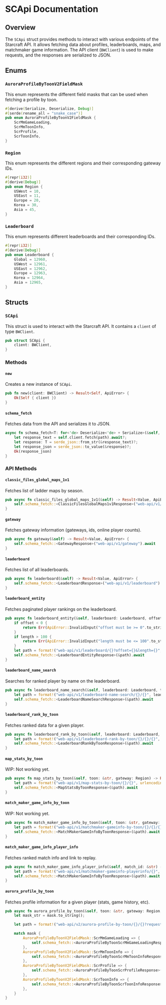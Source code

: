 
# SCApi Documentation

## Overview

The `SCApi` struct provides methods to interact with various endpoints of the Starcraft API. It allows fetching data about profiles, leaderboards, maps, and matchmaker game information. The API client (`BWClient`) is used to make requests, and the responses are serialized to JSON.

## Enums

### `AuroraProfileByToonV2FieldMask`

This enum represents the different field masks that can be used when fetching a profile by toon.

```rust
#[derive(Serialize, Deserialize, Debug)]
#[serde(rename_all = "snake_case")]
pub enum AuroraProfileByToonV2FieldMask {
    ScrMmGameLoading,
    ScrMmToonInfo,
    ScrProfile,
    ScrToonInfo,
}
```

### `Region`

This enum represents the different regions and their corresponding gateway IDs.

```rust
#[repr(i32)]
#[derive(Debug)]
pub enum Region {
    USWest = 10,
    USEast = 11,
    Europe = 20,
    Korea = 30,
    Asia = 45,
}
```

### `Leaderboard`

This enum represents different leaderboards and their corresponding IDs.

```rust
#[repr(i32)]
#[derive(Debug)]
pub enum Leaderboard {
    Global = 12960,
    USWest = 12961,
    USEast = 12962,
    Europe = 12963,
    Korea = 12964,
    Asia = 12965,
}
```

## Structs

### `SCApi`

This struct is used to interact with the Starcraft API. It contains a `client` of type `BWClient`.

```rust
pub struct SCApi {
    client: BWClient,
}
```

### Methods

#### `new`

Creates a new instance of `SCApi`.

```rust
pub fn new(client: BWClient) -> Result<Self, ApiError> {
    Ok(Self { client })
}
```

#### `schema_fetch`

Fetches data from the API and serializes it to JSON.

```rust
async fn schema_fetch<T: for<'de> Deserialize<'de> + Serialize>(&self, path: &str) -> Result<Value, ApiError> {
    let response_text = self.client.fetch(path).await?;
    let response: T = serde_json::from_str(&response_text)?;
    let response_json = serde_json::to_value(&response)?;
    Ok(response_json)
}
```

### API Methods

#### `classic_files_global_maps_1v1`

Fetches list of ladder maps by season.

```rust
pub async fn classic_files_global_maps_1v1(&self) -> Result<Value, ApiError> {
    self.schema_fetch::<ClassicFilesGlobalMaps1v1Response>("web-api/v1/file-set/classic.files.global.maps-1v1").await
}
```

#### `gateway`

Fetches gateway information (gateways, ids, online player counts).

```rust
pub async fn gateway(&self) -> Result<Value, ApiError> {
    self.schema_fetch::<GatewayResponse>("web-api/v1/gateway").await
}
```

#### `leaderboard`

Fetches list of all leaderboards.

```rust
pub async fn leaderboard(&self) -> Result<Value, ApiError> {
    self.schema_fetch::<LeaderboardResponse>("web-api/v1/leaderboard").await
}
```

#### `leaderboard_entity`

Fetches paginated player rankings on the leaderboard.

```rust
pub async fn leaderboard_entity(&self, leaderboard: Leaderboard, offset: i32, length: i32) -> Result<Value, ApiError> {
    if offset < 0 {
        return Err(ApiError::InvalidInput("offset must be >= 0".to_string()));
    }
    if length > 100 {
        return Err(ApiError::InvalidInput("length must be <= 100".to_string()));
    }
    let path = format!("web-api/v1/leaderboard/{}?offset={}&length={}", leaderboard as i32, offset, length);
    self.schema_fetch::<LeaderboardEntityResponse>(&path).await
}
```

#### `leaderboard_name_search`

Searches for ranked player by name on the leaderboard.

```rust
pub async fn leaderboard_name_search(&self, leaderboard: Leaderboard, toon: &str) -> Result<Value, ApiError> {
    let path = format!("web-api/v1/leaderboard-name-search/{}/{}", leaderboard as i32, urlencoding::encode(toon));
    self.schema_fetch::<LeaderboardNameSearchResponse>(&path).await
}
```

#### `leaderboard_rank_by_toon`

Fetches ranked data for a given player.

```rust
pub async fn leaderboard_rank_by_toon(&self, leaderboard: Leaderboard, toon: &str, gateway: Region) -> Result<Value, ApiError> {
    let path = format!("web-api/v1/leaderboard-rank-by-toon/{}/{}/{}", leaderboard as i32, urlencoding::encode(toon), gateway as i32);
    self.schema_fetch::<LeaderboardRankByToonResponse>(&path).await
}
```

#### `map_stats_by_toon`

WIP: Not working yet.

```rust
pub async fn map_stats_by_toon(&self, toon: &str, gateway: Region) -> Result<Value, ApiError> {
    let path = format!("web-api/v1/map-stats-by-toon/{}/{}", urlencoding::encode(toon), gateway as i32);
    self.schema_fetch::<MapStatsByToonResponse>(&path).await
}
```

#### `match_maker_game_info_by_toon`

WIP: Not working yet.

```rust
pub async fn match_maker_game_info_by_toon(&self, toon: &str, gateway: Region, game_mode: i32, season: i32, offset: i32, limit: i32) -> Result<Value, ApiError> {
    let path = format!("web-api/v1/matchmaker-gameinfo-by-toon/{}/{}/{}/{}?offset={}&limit={}", urlencoding::encode(toon), gateway as i32, game_mode, season, offset, limit);
    self.schema_fetch::<MatchMakerGameInfoByToonResponse>(&path).await
}
```

#### `match_maker_game_info_player_info`

Fetches ranked match info and link to replay.

```rust
pub async fn match_maker_game_info_player_info(&self, match_id: &str) -> Result<Value, ApiError> {
    let path = format!("web-api/v1/matchmaker-gameinfo-playerinfo/{}", urlencoding::encode(match_id));
    self.schema_fetch::<MatchMakerGameInfoByToonResponse>(&path).await
}
```

#### `aurora_profile_by_toon`

Fetches profile information for a given player (stats, game history, etc).

```rust
pub async fn aurora_profile_by_toon(&self, toon: &str, gateway: Region, mask: AuroraProfileByToonV2FieldMask) -> Result<Value, ApiError> {
    let mask_str = mask.to_string();

    let path = format!("web-api/v2/aurora-profile-by-toon/{}/{}?request_flags={}", urlencoding::encode(toon), gateway as i32, mask_str);

    match mask {
        AuroraProfileByToonV2FieldMask::ScrMmGameLoading => {
            self.schema_fetch::<AuroraProfileByToonScrMmGameLoadingResponse>(&path).await
        },
        AuroraProfileByToonV2FieldMask::ScrMmToonInfo => {
            self.schema_fetch::<AuroraProfileByToonScrMmToonInfoResponse>(&path).await
        },
        AuroraProfileByToonV2FieldMask::ScrProfile => {
            self.schema_fetch::<AuroraProfileByToonScrProfileResponse>(&path).await
        },
        AuroraProfileByToonV2FieldMask::ScrToonInfo => {
            self.schema_fetch::<AuroraProfileByToonScrToonInfoResponse>(&path).await
        },
    }
}
```
